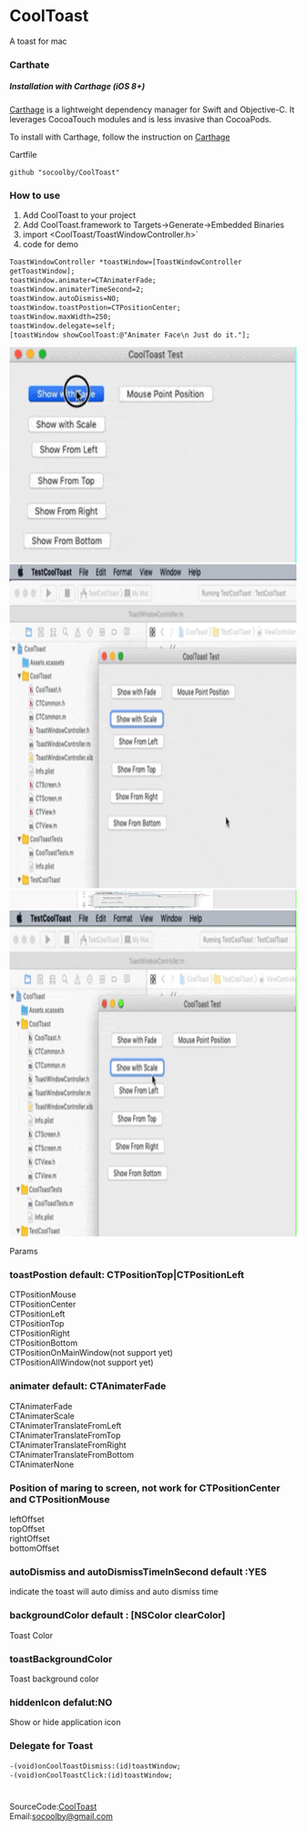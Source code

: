 # CoolToast
A toast for mac  
### Carthate
##### Installation with Carthage (iOS 8+)

[Carthage](https://github.com/Carthage/Carthage) is a lightweight dependency manager for Swift and Objective-C. It leverages CocoaTouch modules and is less invasive than CocoaPods.

To install with Carthage, follow the instruction on [Carthage](https://github.com/Carthage/Carthage)

Cartfile
```
github "socoolby/CoolToast"
```
### How to use
1. Add CoolToast to your project
2. Add CoolToast.framework to Targets->Generate->Embedded Binaries
3. import <CoolToast/ToastWindowController.h>`
4. code for demo
```
ToastWindowController *toastWindow=[ToastWindowController getToastWindow];
toastWindow.animater=CTAnimaterFade;
toastWindow.animaterTimeSecond=2;
toastWindow.autoDismiss=NO;
toastWindow.toastPostion=CTPositionCenter;
toastWindow.maxWidth=250;
toastWindow.delegate=self;
[toastWindow showCoolToast:@"Animater Face\n Just do it."];
```
<img src="https://raw.githubusercontent.com/socoolby/CoolToast/master/Gifs/fade.gif" width="658" height="378"/>  

<img src="https://raw.githubusercontent.com/socoolby/CoolToast/master/Gifs/show_from_top.gif" width="840" height="568"/>  

<img src="https://raw.githubusercontent.com/socoolby/CoolToast/master/Gifs/MousePosition.gif" width="838" height="33"/>  

<img src="https://raw.githubusercontent.com/socoolby/CoolToast/master/Gifs/scale.gif" width="840" height="572"/>  

Params
### toastPostion default: CTPositionTop|CTPositionLeft
CTPositionMouse   
CTPositionCenter  
CTPositionLeft  
CTPositionTop  
CTPositionRight  
CTPositionBottom  
CTPositionOnMainWindow(not support yet)   
CTPositionAllWindow(not support yet)  
### animater default: CTAnimaterFade
CTAnimaterFade  
CTAnimaterScale  
CTAnimaterTranslateFromLeft  
CTAnimaterTranslateFromTop  
CTAnimaterTranslateFromRight  
CTAnimaterTranslateFromBottom  
CTAnimaterNone


### Position of maring to screen, not work for CTPositionCenter and CTPositionMouse  
leftOffset  
topOffset  
rightOffset  
bottomOffset  

### autoDismiss and autoDismissTimeInSecond default :YES
indicate the toast will auto dimiss and auto dismiss time

### backgroundColor default : [NSColor clearColor]
Toast Color

### toastBackgroundColor
Toast background color

### hiddenIcon defalut:NO
Show or hide application icon

### Delegate for Toast
```
-(void)onCoolToastDismiss:(id)toastWindow;  
-(void)onCoolToastClick:(id)toastWindow;  
```
#  
SourceCode:[CoolToast](https://github.com/socoolby/CoolToast)  
Email:[socoolby@gmail.com](mailto:socoolby@gmail.com)
